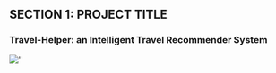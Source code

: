 ## SECTION 1: PROJECT TITLE
### Travel-Helper: an Intelligent Travel Recommender System
![''](https://drive.google.com/file/d/1MLqHhSjV9sIJzxOa9UhzEyzecVfYcHVi/view?usp=sharing)
